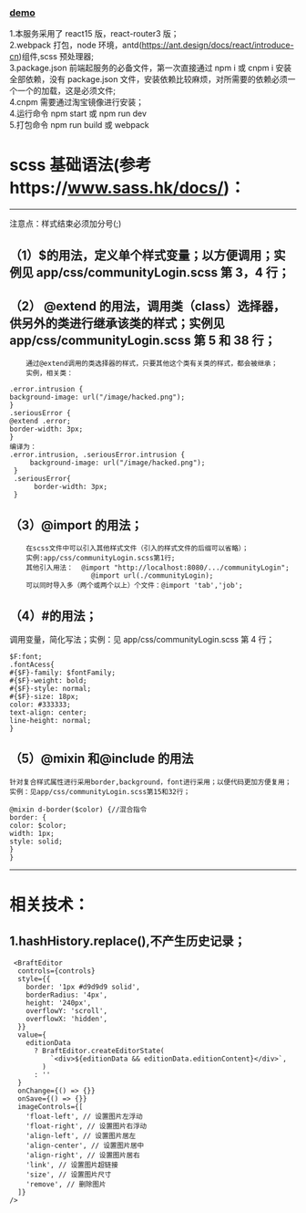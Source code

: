 ### [demo](http://demo.thinksns.com/ts4)

1.本服务采用了 react15 版，react-router3 版；  
2.webpack 打包，node 环境，antd(https://ant.design/docs/react/introduce-cn)组件,scss 预处理器;  
3.package.json 前端起服务的必备文件，第一次直接通过 npm i 或 cnpm i 安装全部依赖，没有 package.json 文件，安装依赖比较麻烦，对所需要的依赖必须一个一个的加载，这是必须文件;  
4.cnpm 需要通过淘宝镜像进行安装；  
4.运行命令 npm start 或 npm run dev  
5.打包命令 npm run build 或 webpack

# scss 基础语法(参考https://www.sass.hk/docs/)：

---

注意点：样式结束必须加分号(;)

## （1）\$的用法，定义单个样式变量；以方便调用；实例见 app/css/communityLogin.scss 第 3，4 行；

## （2） @extend 的用法，调用类（class）选择器，供另外的类进行继承该类的样式；实例见 app/css/communityLogin.scss 第 5 和 38 行；

        通过@extend调用的类选择器的样式，只要其他这个类有关类的样式，都会被继承；
        实例，相关类：

```
.error.intrusion {
background-image: url("/image/hacked.png");
}
.seriousError {
@extend .error;
border-width: 3px;
}
编译为：
.error.intrusion, .seriousError.intrusion {
     background-image: url("/image/hacked.png");
 }
 .seriousError{
      border-width: 3px;
 }
```

## （3）@import 的用法；

        在scss文件中可以引入其他样式文件（引入的样式文件的后缀可以省略）；
        实例:app/css/communityLogin.scss第1行;
        其他引入用法：  @import "http://localhost:8080/.../communityLogin";
                        @import url(./communityLogin);
        可以同时导入多（两个或两个以上）个文件：@import 'tab','job';

## （4）#的用法；

调用变量，简化写法；实例：见 app/css/communityLogin.scss 第 4 行；

```
$F:font;
.fontAcess{
#{$F}-family: $fontFamily;
#{$F}-weight: bold;
#{$F}-style: normal;
#{$F}-size: 18px;
color: #333333;
text-align: center;
line-height: normal;
}
```

## （5）@mixin 和@include 的用法

    针对复合样式属性进行采用border,background，font进行采用；以便代码更加方便复用；
    实例：见app/css/communityLogin.scss第15和32行；

```
@mixin d-border($color) {//混合指令
border: {
color: $color;
width: 1px;
style: solid;
}
}
```

---

# 相关技术：

## 1.hashHistory.replace(),不产生历史记录；

```
 <BraftEditor
  controls={controls}
  style={{
    border: '1px #d9d9d9 solid',
    borderRadius: '4px',
    height: '240px',
    overflowY: 'scroll',
    overflowX: 'hidden',
  }}
  value={
    editionData
      ? BraftEditor.createEditorState(
          `<div>${editionData && editionData.editionContent}</div>`,
        )
      : ''
  }
  onChange={() => {}}
  onSave={() => {}}
  imageControls={[
    'float-left', // 设置图片左浮动
    'float-right', // 设置图片右浮动
    'align-left', // 设置图片居左
    'align-center', // 设置图片居中
    'align-right', // 设置图片居右
    'link', // 设置图片超链接
    'size', // 设置图片尺寸
    'remove', // 删除图片
  ]}
/>
```
